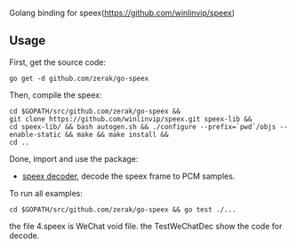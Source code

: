 Golang binding for speex(https://github.com/winlinvip/speex)

## Usage

First, get the source code:

```
go get -d github.com/zerak/go-speex
```

Then, compile the speex:

```
cd $GOPATH/src/github.com/zerak/go-speex &&
git clone https://github.com/winlinvip/speex.git speex-lib &&
cd speex-lib/ && bash autogen.sh && ./configure --prefix=`pwd`/objs --enable-static && make && make install &&
cd ..
```

Done, import and use the package:

* [speex decoder](dec/example_test.go), decode the speex frame to PCM samples.

To run all examples:

```
cd $GOPATH/src/github.com/zerak/go-speex && go test ./...
```

the file 4.speex is WeChat void file. the TestWeChatDec show the code for decode.
